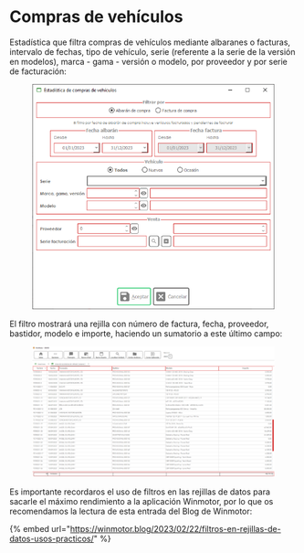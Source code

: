 # Compras de vehículos

Estadística que filtra compras de vehículos mediante albaranes o facturas, intervalo de fechas, tipo de vehículo, serie (referente a la serie de la versión en modelos), marca - gama - versión o modelo, por proveedor y por serie de facturación:

<figure><img src="../../../.gitbook/assets/imagen (4) (7).png" alt=""><figcaption></figcaption></figure>

El filtro mostrará una rejilla con número de factura, fecha, proveedor, bastidor, modelo e importe, haciendo un sumatorio a este último campo:

<figure><img src="../../../.gitbook/assets/imagen (12).png" alt=""><figcaption></figcaption></figure>

Es importante recordaros el uso de filtros en las rejillas de datos para sacarle el máximo rendimiento a la aplicación Winmotor, por lo que os recomendamos la lectura de esta entrada del Blog de Winmotor:

{% embed url="https://winmotor.blog/2023/02/22/filtros-en-rejillas-de-datos-usos-practicos/" %}

